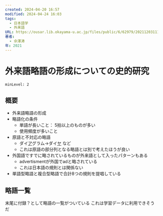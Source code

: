 ```yaml
---
created: 2024-04-20 16:57
modified: 2024-04-24 16:03
tags:
  - 日本語学
  - 外来語
URL: https://ousar.lib.okayama-u.ac.jp/files/public/6/62979/20211203111833290622/K0006528_fulltext.pdf
著者:
  - 佘澤涛
年: 2021
---
```


# 外来語略語の形成についての史的研究

```table-of-contents
minLevel: 2
```

## 概要

- 外来語略語の形成
- 略語化の条件
    - 単語が長いこと： 5拍以上のものが多い
    - 使用頻度が多いこと
- 原語と不対応の略語
    - ダイ<u>ア</u>グラム→ダイ<u>ヤ</u> など
    - これは原語の部分列となる略語とは別で考えたほうが良い
- 外国語ですでに略されているものが外来語として入ったパターンもある
    - advertismentが外国でadと略されている
    - これは日本語の規則とは関係ない
- 単語型略語と複合型略語で合計8つの規則を提唱している

## 略語一覧

末尾に付録？として略語の一覧がついている
これは学習データに利用できそうだ
